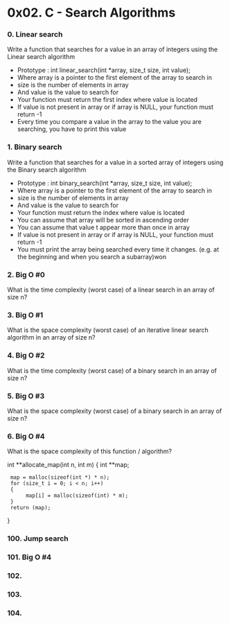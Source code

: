 # 0x02. C - Search Algorithms

### 0. Linear search
Write a function that searches for a value in an array of integers using the Linear search algorithm
 - Prototype : int linear_search(int *array, size_t size, int value);
 - Where array is a pointer to the first element of the array to search in
 - size is the number of elements in array
 - And value is the value to search for
 - Your function must return the first index where value is located
 - If value is not present in array or if array is NULL, your function must return -1
 - Every time you compare a value in the array to the value you are searching, you have to print this value

### 1. Binary search
Write a function that searches for a value in a sorted array of integers using the Binary search algorithm
 - Prototype : int binary_search(int *array, size_t size, int value);
 - Where array is a pointer to the first element of the array to search in
 - size is the number of elements in array
 - And value is the value to search for
 - Your function must return the index where value is located
 - You can assume that array will be sorted in ascending order
 - You can assume that value t appear more than once in array
 - If value is not present in array or if array is NULL, your function must return -1
 - You must print the array being searched every time it changes. (e.g. at the beginning and when you search a subarray)won

### 2. Big O #0
What is the time complexity (worst case) of a linear search in an array of size n?

### 3. Big O #1
What is the space complexity (worst case) of an iterative linear search algorithm in an array of size n?

### 4. Big O #2
What is the time complexity (worst case) of a binary search in an array of size n?

### 5. Big O #3
What is the space complexity (worst case) of a binary search in an array of size n?

### 6. Big O #4
What is the space complexity of this function / algorithm?

int **allocate_map(int n, int m)
{
     int **map;

     map = malloc(sizeof(int *) * n);
     for (size_t i = 0; i < n; i++)
     {
          map[i] = malloc(sizeof(int) * m);
     }
     return (map);
}

### 100. Jump search

### 101. Big O #4

### 102. 

### 103. 

### 104. 
